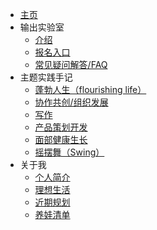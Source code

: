 


- [主页](home.md)
- 输出实验室
  - [介绍](README.md)
  - [报名入口](signup.md)
  - [常见疑问解答/FAQ](faq.md)
- 主题实践手记
  - [蓬勃人生（flourishing life）]()    
  - [协作共创/组织发展]()
  - [写作]()
  - [产品策划开发]()
  - [面部健康生长]()   
  - [摇摆舞（Swing）](swing/)   
- 关于我
  - [个人简介](https://ishanshan.im/about/)
  - [理想生活](about/ideallife_ishanshan)
  - [近期规划](https://docs.qq.com/doc/DVWlSYW53c1dtanB4)
  - [养娃清单](family/hb_parenting)
